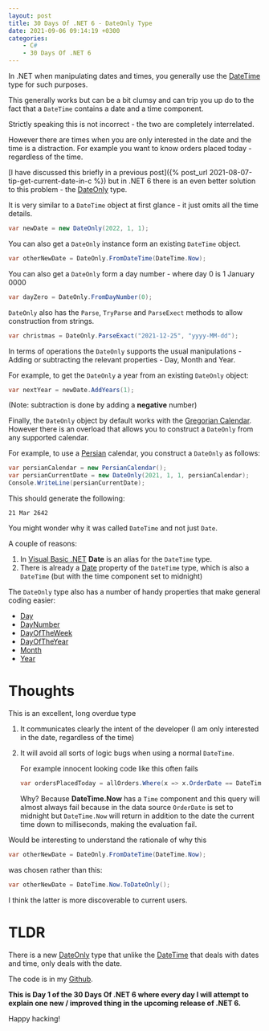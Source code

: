 ```yaml
---
layout: post
title: 30 Days Of .NET 6 - DateOnly Type
date: 2021-09-06 09:14:19 +0300
categories:
    - C#
    - 30 Days Of .NET 6
---
```

In .NET when manipulating dates and times, you generally use the [DateTime](https://docs.microsoft.com/en-us/dotnet/api/system.datetime?view=net-5.0) type for such purposes.

This generally works but can be a bit clumsy and can trip you up do to the fact that a `DateTime` contains a date and a time component.

Strictly speaking this is not incorrect - the two are completely interrelated.

However there are times when you are only interested in the date and the time is a distraction. For example you want to know orders placed today - regardless of the time.

[I have discussed this briefly in a previous post]({% post_url 2021-08-07-tip-get-current-date-in-c %}) but in .NET 6 there is an even better solution to this problem - the [DateOnly](https://docs.microsoft.com/en-us/dotnet/api/system.dateonly?view=net-6.0) type.

It is very similar to a `DateTime` object at first glance - it just omits all the time details.

```csharp
var newDate = new DateOnly(2022, 1, 1);
```

You can also get a `DateOnly` instance form an existing `DateTime` object.

```csharp
var otherNewDate = DateOnly.FromDateTime(DateTime.Now);
```

You can also get a `DateOnly` form a day number - where day 0 is 1 January 0000

```csharp
var dayZero = DateOnly.FromDayNumber(0);
```

`DateOnly` also has the `Parse`, `TryParse` and `ParseExect` methods to allow construction from strings.

```csharp
var christmas = DateOnly.ParseExact("2021-12-25", "yyyy-MM-dd");
```

In terms of operations the `DateOnly` supports the usual manipulations - Adding or subtracting the relevant properties - Day, Month and Year.

For example, to get the `DateOnly` a year from an existing `DateOnly` object:

```csharp
var nextYear = newDate.AddYears(1);
```
(Note: subtraction is done by adding a **negative** number)

Finally, the `DateOnly` object by default works with the [Gregorian Calendar](https://www.timeanddate.com/calendar/gregorian-calendar.html). However there is an overload that allows you to construct a `DateOnly` from any supported calendar.

For example, to use a [Persian](https://docs.microsoft.com/en-us/dotnet/api/system.globalization.persiancalendar?view=net-5.0) calendar, you construct a `DateOnly` as follows:

```csharp
var persianCalendar = new PersianCalendar();
var persianCurrentDate = new DateOnly(2021, 1, 1, persianCalendar);
Console.WriteLine(persianCurrentDate);
```

This should generate the following:

```plaintext
21 Mar 2642
```

You might wonder why it was called `DateTime` and not just `Date`.

A couple of reasons:
1. In [Visual Basic .NET](https://docs.microsoft.com/en-us/dotnet/visual-basic/) **Date** is an alias for the `DateTime` type.
2. There is already a [Date](https://docs.microsoft.com/en-us/dotnet/api/system.datetime.date?view=net-5.0#System_DateTime_Date) property of the `DateTime` type, which is also a `DateTime` (but with the time component set to midnight)

The `DateOnly` type also has a number of handy properties that make general coding easier:

* [Day](https://docs.microsoft.com/en-us/dotnet/api/system.dateonly.day?view=net-6.0#System_DateOnly_Day)
* [DayNumber](https://docs.microsoft.com/en-us/dotnet/api/system.dateonly.daynumber?view=net-6.0#System_DateOnly_DayNumber)
* [DayOfTheWeek](https://docs.microsoft.com/en-us/dotnet/api/system.dateonly.dayofweek?view=net-6.0#System_DateOnly_DayOfWeek)
* [DayOfTheYear](https://docs.microsoft.com/en-us/dotnet/api/system.dateonly.dayofyear?view=net-6.0#System_DateOnly_DayOfYear)
* [Month](https://docs.microsoft.com/en-us/dotnet/api/system.dateonly.month?view=net-6.0#System_DateOnly_Month)
* [Year](https://docs.microsoft.com/en-us/dotnet/api/system.dateonly.year?view=net-6.0#System_DateOnly_Year)

# Thoughts
This is an excellent, long overdue type

1. It communicates clearly the intent of the developer (I am only interested in the date, regardless of the time)

2. It will avoid all sorts of logic bugs when using a normal `DateTime`.

    For example innocent looking code like this often fails

    ```csharp
    var ordersPlacedToday = allOrders.Where(x => x.OrderDate == DateTime.Now)
    ```

    Why? Because **DateTime.Now** has a `Time` component and this query will almost always fail because in the data source `OrderDate` is set to midnight but `DateTime.Now` will return in addition to the date the current time down to milliseconds, making the evaluation fail.
    
Would be interesting to understand the rationale of why this

```csharp
var otherNewDate = DateOnly.FromDateTime(DateTime.Now);
```

was chosen rather than this:

```csharp
var otherNewDate = DateTime.Now.ToDateOnly();
```

I think the latter is more discoverable to current users.

# TLDR

There is a new [DateOnly](https://docs.microsoft.com/en-us/dotnet/api/system.dateonly?view=net-6.0) type that unlike the [DateTime](https://docs.microsoft.com/en-us/dotnet/api/system.datetime?view=net-6.0) that deals with dates and time, only deals with the date.

The code is in my [Github](https://github.com/conradakunga/BlogCode/tree/master/2021-09-06%20-%2030%20Days%20Of%20.NET%206%20-%20Day%201%20-%20DateTimeOnly).

**This is Day 1 of the 30 Days Of .NET 6 where every day I will attempt to explain one new / improved thing in the upcoming release of .NET 6.**
    
Happy hacking!